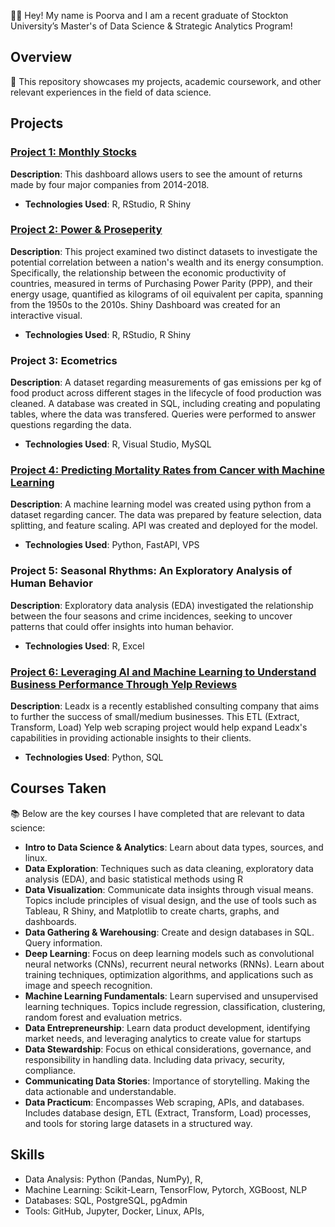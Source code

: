 👋🏼 Hey! My name is Poorva and I am a recent graduate of Stockton University’s Master's of Data Science & Strategic Analytics Program!

## Overview
📌 This repository showcases my projects, academic coursework, and other relevant experiences in the field of data science.

## Projects
### [Project 1: Monthly Stocks](https://poorvasprojects.shinyapps.io/monthlystocks/)
**Description**: This dashboard allows users to see the amount of returns made by four major companies from 2014-2018.
- **Technologies Used**: R, RStudio, R Shiny

### [Project 2: Power & Proseperity ](https://poorvasprojects.shinyapps.io/Downloads/)
**Description**: This project examined two distinct datasets to investigate the potential correlation between a nation's wealth and its energy consumption. Specifically, the relationship between the economic productivity of countries, measured in terms of Purchasing Power Parity (PPP), and their energy usage, quantified as kilograms of oil equivalent per capita, spanning from the 1950s to the 2010s. Shiny Dashboard was created for an interactive visual.
- **Technologies Used**: R, RStudio, R Shiny

### Project 3: Ecometrics
**Description**: A dataset regarding measurements of gas emissions per kg of food product across different stages in the lifecycle of food production was cleaned. A database was created in SQL, including creating and populating tables, where the data was transfered. Queries were performed to answer questions regarding the data.
- **Technologies Used**: R, Visual Studio, MySQL

### [Project 4: Predicting Mortality Rates from Cancer with Machine Learning](https://medium.com/@poorvapatel01/predicting-mortality-rates-from-cancer-with-machine-learning-86e0dd125eda)
**Description**: A machine learning model was created using python from a dataset regarding cancer. The data was prepared by feature selection, data splitting, and feature scaling. API was created and deployed for the model.
- **Technologies Used**: Python, FastAPI, VPS

### Project 5: Seasonal Rhythms: An Exploratory Analysis of Human Behavior
**Description**: Exploratory data analysis (EDA) investigated the relationship between the four seasons and crime incidences, seeking to uncover patterns that could offer insights into human behavior.
- **Technologies Used**: R, Excel

### [Project 6: Leveraging AI and Machine Learning to Understand Business Performance Through Yelp Reviews](https://medium.com/@poorvapatel01/leveraging-ai-and-machine-learning-to-understand-business-performance-through-yelp-reviews-a0ec8d16c688)
**Description**: Leadx is a recently established consulting company that aims to further the success of small/medium businesses. This ETL (Extract, Transform, Load) Yelp web scraping project would help expand Leadx's capabilities in providing actionable insights to their clients.
- **Technologies Used**: Python, SQL

## Courses Taken
📚 Below are the key courses I have completed that are relevant to data science:

- **Intro to Data Science & Analytics**: Learn about data types, sources, and linux.
- **Data Exploration**: Techniques such as data cleaning, exploratory data analysis (EDA), and basic statistical methods using R
- **Data Visualization**: Communicate data insights through visual means. Topics include principles of visual design, and the use of tools such as Tableau, R Shiny, and Matplotlib to create charts, graphs, and dashboards.
- **Data Gathering & Warehousing**: Create and design databases in SQL. Query information.
- **Deep Learning**: Focus on deep learning models such as convolutional neural networks (CNNs), recurrent neural networks (RNNs). Learn about training techniques, optimization algorithms, and applications such as image and speech recognition.
- **Machine Learning Fundamentals**: Learn supervised and unsupervised learning techniques. Topics include regression, classification, clustering, random forest and evaluation metrics.
- **Data Entrepreneurship**: Learn data product development, identifying market needs, and leveraging analytics to create value for startups 
- **Data Stewardship**: Focus on ethical considerations, governance, and responsibility in handling data. Including data privacy, security, compliance.
- **Communicating Data Stories**: Importance of storytelling. Making the data actionable and understandable.
- **Data Practicum**: Encompasses Web scraping, APIs, and databases. Includes database design, ETL (Extract, Transform, Load) processes, and tools for storing large datasets in a structured way.

## Skills
- Data Analysis: Python (Pandas, NumPy), R, 
- Machine Learning: Scikit-Learn, TensorFlow, Pytorch, XGBoost, NLP
- Databases: SQL, PostgreSQL, pgAdmin
- Tools: GitHub, Jupyter, Docker, Linux, APIs, 





<!--
**poorva-patel/poorva-patel** is a ✨ _special_ ✨ repository because its `README.md` (this file) appears on your GitHub profile.

Here are some ideas to get you started:

- 🔭 I’m currently working on ...
- 🌱 I’m currently learning ...
- 👯 I’m looking to collaborate on ...
- 🤔 I’m looking for help with ...
- 💬 Ask me about ...
- 📫 How to reach me: ...
- 😄 Pronouns: ...
- ⚡ Fun fact: ...
-->
